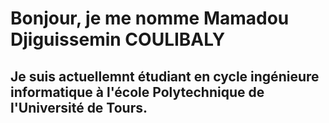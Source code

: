 # Bonjour, je me nomme Mamadou Djiguissemin COULIBALY

## Je suis actuellemnt étudiant en cycle ingénieure informatique à l'école Polytechnique de l'Université de Tours.

<!--
**Mdc1960/Mdc1960** is a ✨ _special_ ✨ repository because its `README.md` (this file) appears on your GitHub profile.

Here are some ideas to get you started:

- 🔭 I’m currently working on ...
- 🌱 I’m currently learning ...
- 👯 I’m looking to collaborate on ...
- 🤔 I’m looking for help with ...
- 💬 Ask me about ...
- 📫 How to reach me: ...
- 😄 Pronouns: ...
- ⚡ Fun fact: ...
-->
